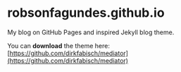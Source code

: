 # robsonfagundes.github.io
My blog on GitHub Pages and inspired Jekyll blog theme. 

You can **download** the theme here:
[https://github.com/dirkfabisch/mediator](https://github.com/dirkfabisch/mediator) 

